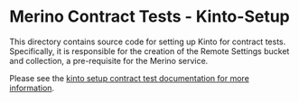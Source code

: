 # Merino Contract Tests - Kinto-Setup

This directory contains source code for setting up Kinto for contract tests.
Specifically, it is responsible for the creation of the Remote Settings bucket and
collection, a pre-requisite for the Merino service.

Please see the [kinto setup contract test documentation for more information][1].

[1]: /docs/testing/contract-tests/kinto-setup.md